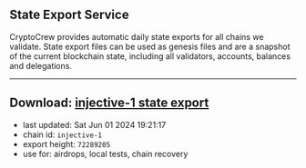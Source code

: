 ## State Export Service
CryptoCrew provides automatic daily state exports for all chains we validate. State export files can be used as genesis files and are a snapshot of the current blockchain state, including all validators, accounts, balances and delegations.

---
**Download: [injective-1 state export](https://dl-eu2.ccvalidators.com/SERVICE/injective/injective-1_export_72289205.json)**
---

- last updated: Sat Jun 01 2024 19:21:17
- chain id: `injective-1`
- export height: `72289205`
- use for: airdrops, local tests, chain recovery
